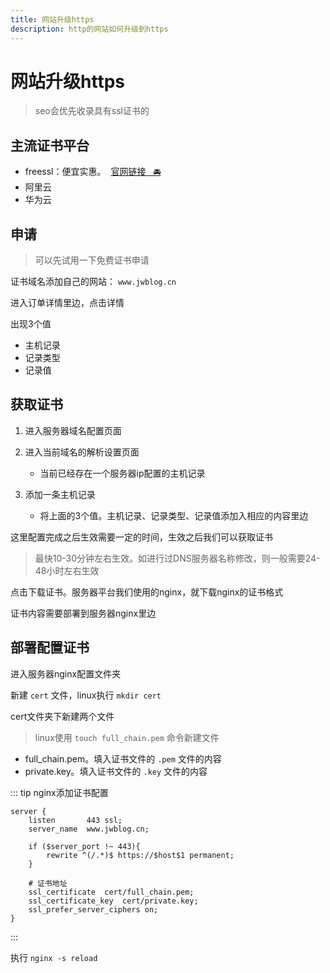 ```yaml
---
title: 网站升级https
description: http的网站如何升级到https
---
```


# 网站升级https

> seo会优先收录具有ssl证书的

## 主流证书平台

* freessl：便宜实惠。&nbsp;&nbsp;[官网链接&nbsp;&nbsp;&nbsp;🚘](https://freessl.cn/)
* 阿里云
* 华为云

## 申请

> 可以先试用一下免费证书申请

证书域名添加自己的网站： `www.jwblog.cn`

进入订单详情里边，点击详情

出现3个值

- 主机记录
- 记录类型
- 记录值

## 获取证书

1. 进入服务器域名配置页面

2. 进入当前域名的解析设置页面
    - 当前已经存在一个服务器ip配置的主机记录
3. 添加一条主机记录
    - 将上面的3个值。主机记录、记录类型、记录值添加入相应的内容里边

这里配置完成之后生效需要一定的时间，生效之后我们可以获取证书

> 最快10-30分钟左右生效。如进行过DNS服务器名称修改，则一般需要24-48小时左右生效

点击下载证书。服务器平台我们使用的nginx，就下载nginx的证书格式

证书内容需要部署到服务器nginx里边

## 部署配置证书

进入服务器nginx配置文件夹

新建 `cert` 文件，linux执行 `mkdir cert`

cert文件夹下新建两个文件

> linux使用 `touch full_chain.pem` 命令新建文件

- full_chain.pem。填入证书文件的 `.pem` 文件的内容
- private.key。填入证书文件的 `.key` 文件的内容

::: tip nginx添加证书配置
```nginx
server {
    listen       443 ssl;
    server_name  www.jwblog.cn;

    if ($server_port !~ 443){
        rewrite ^(/.*)$ https://$host$1 permanent;
    }

    # 证书地址
    ssl_certificate  cert/full_chain.pem;
    ssl_certificate_key  cert/private.key;
    ssl_prefer_server_ciphers on;
}
```
:::

执行 `nginx -s reload`